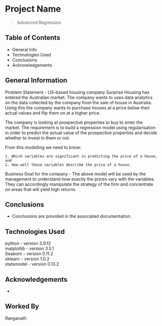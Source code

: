 # Project Name
> Advanced Regression


## Table of Contents
* General Info
* Technologies Used
* Conclusions
* Acknowledgements



## General Information
Problem Statement - US-based housing company Surprise Housing has entered the Australian market. The company wants to uses data analytics on the data collected by the company from the sale of house in Australia. Using this the company wants to purchase houses at a price below their actual values and flip them on at a higher price.

The company is looking at prospective properties to buy to enter the market. The requirement is to build a regression model using regularisation in order to predict the actual value of the prospective properties and decide whether to invest in them or not.

From this modelling we need to know:

    1. Which variables are significant in predicting the price of a house, and
    2. How well those variables describe the price of a house.

Business Goal for the company - The above model will be used by the management to understand how exactly the prices vary with the variables. They can accordingly manipulate the strategy of the firm and concentrate on areas that will yield high returns



## Conclusions
- Conclusions are provided in the associated documentation.



## Technologies Used
  python        - version 3.9.12<br>
  matplotlib    - version 3.5.1<br>
  Seaborn       - version 0.11.2<br>
  sklearn       - version 1.0.2<br>
  statsmodel    - version 0.13.2<br>



## Acknowledgements
-

## Worked By
Ranganath
